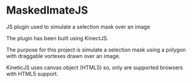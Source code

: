 MaskedImateJS
=============

JS plugin used to simulate a selection mask over an image

The plugin has been built using KinectJS.

The purpose for this project is simulate a selection mask using a polygon with draggable vortexes drawn over an image.

KineticJS uses canvas object (HTML5) so, only are supported browsers with HTML5 support.
